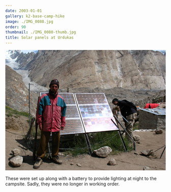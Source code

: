 ```yaml
---
date: 2003-01-01
gallery: k2-base-camp-hike
image: ./IMG_0080.jpg
order: 90
thumbnail: ./IMG_0080-thumb.jpg
title: Solar panels at Urdukas
---
```


![Solar panels at Urdukas](./IMG_0080.jpg)

These were set up along with a battery to provide lighting at night to the campsite. Sadly, they were no longer in working order.